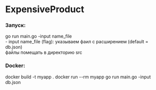 # ExpensiveProduct
<h3>Запуск:</h3>
go run main.go -input name_file <br>
  - input name_file (flag): указываем фаил с расширением (default = db.json)<br>
  файлы помещать в директорию src<br>
 
<h3> Docker:</h3>
 docker build -t myapp .
 docker run  --rm  myapp  go run main.go  -input db.json <br>
 
